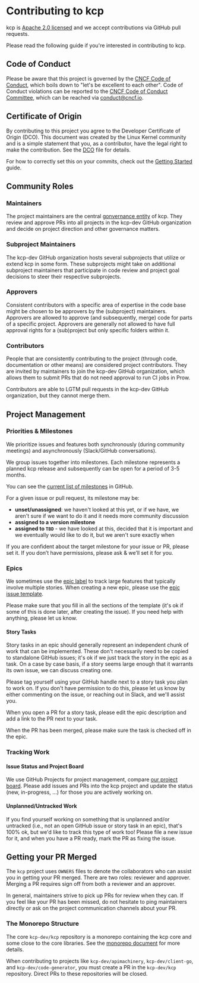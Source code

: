 # Contributing to kcp

kcp is [Apache 2.0 licensed](https://github.com/kcp-dev/kcp/tree/main/LICENSE) and we accept contributions via
GitHub pull requests.

Please read the following guide if you're interested in contributing to kcp.

## Code of Conduct

Please be aware that this project is governed by the [CNCF Code of Conduct](https://github.com/kcp-dev/kcp/blob/main/code-of-conduct.md),
which boils down to "let's be excellent to each other". Code of Conduct violations can be reported to the
[CNCF Code of Conduct Committee](https://www.cncf.io/conduct/committee/), which can be reached via [conduct@cncf.io](mailto:conduct@cncf.io).

## Certificate of Origin

By contributing to this project you agree to the Developer Certificate of
Origin (DCO). This document was created by the Linux Kernel community and is a
simple statement that you, as a contributor, have the legal right to make the
contribution. See the [DCO](https://github.com/kcp-dev/kcp/tree/main/DCO) file for details.

For how to correctly set this on your commits, check out the [Getting Started](./getting-started.md#developer-certificate-of-origin-dco) guide.

## Community Roles

### Maintainers

The project maintainers are the central [gonvernance entity](https://github.com/kcp-dev/kcp/blob/main/GOVERNANCE.md) of
kcp. They review and approve PRs into all projects in the kcp-dev GitHub organization and decide on project direction
and other governance matters.

### Subproject Maintainers

The kcp-dev GitHub organization hosts several subprojects that utilize or extend kcp in some form. These subprojects
might take on additional subproject maintainers that participate in code review and project goal decisions to steer
their respective subprojects.

### Approvers

Consistent contributors with a specific area of expertise in the code base might be chosen to be approvers by the
(subproject) maintainers. Approvers are allowed to approve (and subsequently, merge) code for parts of a specific project.
Approvers are generally not allowed to have full approval rights for a (sub)project but only specific folders within it.

### Contributors

People that are consistently contributing to the project (through code, documentation or other means) are considered
project contributors. They are invited by maintainers to join the kcp-dev GitHub organization, which allows them
to submit PRs that do not need approval to run CI jobs in Prow.

Contributors are able to LGTM pull requests in the kcp-dev GitHub organization, but they cannot merge them.

## Project Management

### Priorities & Milestones

We prioritize issues and features both synchronously (during community meetings) and asynchronously (Slack/GitHub conversations).

We group issues together into milestones. Each milestone represents a planned kcp release and subsequently can be open for a period of 3-5 months.

You can see the [current list of milestones](https://github.com/kcp-dev/kcp/milestones?direction=asc&sort=due_date&state=open) in GitHub.

For a given issue or pull request, its milestone may be:

- **unset/unassigned**: we haven't looked at this yet, or if we have, we aren't sure if we want to do it and it needs more community discussion
- **assigned to a version milestone**
- **assigned to `TBD`** - we have looked at this, decided that it is important and we eventually would like to do it, but we aren't sure exactly when

If you are confident about the target milestone for your issue or PR, please set it. If you don’t have permissions, please ask & we’ll set it for you.

### Epics

We sometimes use the [epic label](https://github.com/kcp-dev/kcp/issues?q=is%3Aopen+is%3Aissue+label%3Aepic+) to track large features that typically involve multiple stories.
When creating a new epic, please use the [epic issue template](https://github.com/kcp-dev/kcp/issues/new?assignees=&labels=epic&template=epic.md&title=).

Please make sure that you fill in all the sections of the template (it's ok if some of this is done later, after creating the issue). If you need help with anything, please let us know.

#### Story Tasks

Story tasks in an epic should generally represent an independent chunk of work that can be implemented. These don't necessarily need to be copied to standalone GitHub issues; it's ok if we just track the story in the epic as a task. On a case by case basis, if a story seems large enough that it warrants its own issue, we can discuss creating one.

Please tag yourself using your GitHub handle next to a story task you plan to work on. If you don't have permission to do this, please let us know by either commenting on the issue, or reaching out in Slack, and we'll assist you.

When you open a PR for a story task, please edit the epic description and add a link to the PR next to your task.

When the PR has been merged, please make sure the task is checked off in the epic.

### Tracking Work

#### Issue Status and Project Board

We use GitHub Projects for project management, compare [our project board](https://github.com/orgs/kcp-dev/projects/1). Please add issues and PRs into the kcp project and update the status (new, in-progress, ...) for those you are actively working on.

#### Unplanned/Untracked Work

If you find yourself working on something that is unplanned and/or untracked (i.e., not an open GitHub issue or story task in an epic), that's 100% ok, but we'd like to track this type of work too! Please file a new issue for it, and when you have a PR ready, mark the PR as fixing the issue.

## Getting your PR Merged

The `kcp` project uses `OWNERS` files to denote the collaborators who can assist you in getting your PR merged.  There
are two roles: reviewer and approver.  Merging a PR requires sign off from both a reviewer and an approver.

In general, maintainers strive to pick up PRs for review when they can. If you feel like your PR has been missed,
do not hesitate to ping maintainers directly or ask on the project communication channels about your PR.

### The Monorepo Structure

The core `kcp-dev/kcp` repository is a monorepo containing the kcp core and some close to the core libraries.
See the [monorepo document](./monorepo/) for more details.

When contributing to projects like `kcp-dev/apimachinery`, `kcp-dev/client-go`, and `kcp-dev/code-generator`,
you must create a PR in the `kcp-dev/kcp` repository. Direct PRs to these repositories will be closed.
